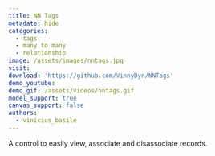 ```yaml
---
title: NN Tags
metadate: hide
categories:
  - tags
  - many to many
  - relationship
image: /assets/images/nntags.jpg
visit: 
download: 'https://github.com/VinnyDyn/NNTags'
demo_youtube:
demo_gif: /assets/videos/nntags.gif
model_support: true
canvas_support: false
authors:
  - vinicius_basile
---
```


A control to easily view, associate and disassociate records.
